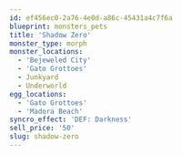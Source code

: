 ```yaml
---
id: ef456ec0-2a76-4e0d-a86c-45431a4c7f6a
blueprint: monsters_pets
title: 'Shadow Zero'
monster_type: morph
monster_locations:
  - 'Bejeweled City'
  - 'Gato Grottoes'
  - Junkyard
  - Underworld
egg_locations:
  - 'Gato Grottoes'
  - 'Madora Beach'
syncro_effect: 'DEF: Darkness'
sell_price: '50'
slug: shadow-zero
---
```

